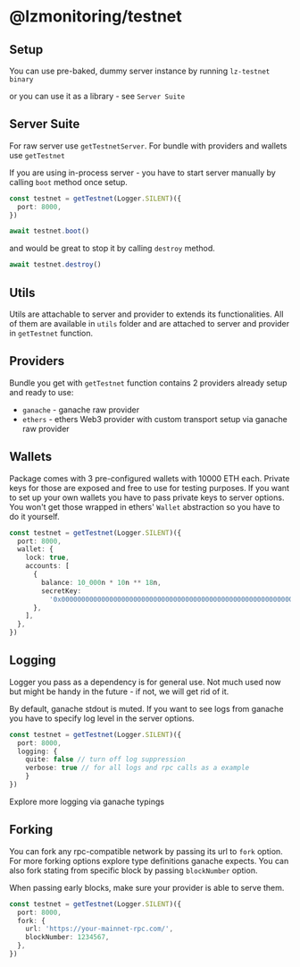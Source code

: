 # @lzmonitoring/testnet

## Setup

You can use pre-baked, dummy server instance by running
`lz-testnet binary`

or you can use it as a library - see `Server Suite`

## Server Suite

For raw server use `getTestnetServer`.
For bundle with providers and wallets use `getTestnet`

If you are using in-process server - you have to start server manually by calling `boot` method once setup.

```ts
const testnet = getTestnet(Logger.SILENT)({
  port: 8000,
})

await testnet.boot()
```

and would be great to stop it by calling `destroy` method.

```ts
await testnet.destroy()
```

## Utils

Utils are attachable to server and provider to extends its functionalities.
All of them are available in `utils` folder and are attached to server and provider in `getTestnet` function.

## Providers

Bundle you get with `getTestnet` function contains 2 providers already setup and ready to use:

- `ganache` - ganache raw provider
- `ethers` - ethers Web3 provider with custom transport setup via ganache raw provider

## Wallets

Package comes with 3 pre-configured wallets with 10000 ETH each. Private keys for those are exposed and free to use for testing purposes. If you want to set up your own wallets you have to pass private keys to server options. You won't get those wrapped in ethers' `Wallet` abstraction so you have to do it yourself.

```ts
const testnet = getTestnet(Logger.SILENT)({
  port: 8000,
  wallet: {
    lock: true,
    accounts: [
      {
        balance: 10_000n * 10n ** 18n,
        secretKey:
          '0x0000000000000000000000000000000000000000000000000000000000000000',
      },
    ],
  },
})
```

## Logging

Logger you pass as a dependency is for general use. Not much used now but might be handy in the future - if not, we will get rid of it.

By default, ganache stdout is muted. If you want to see logs from ganache you have to specify log level in the server options.

```ts
const testnet = getTestnet(Logger.SILENT)({
  port: 8000,
  logging: {
    quite: false // turn off log suppression
    verbose: true // for all logs and rpc calls as a example
    }
})
```

Explore more logging via ganache typings

## Forking

You can fork any rpc-compatible network by passing its url to `fork` option. For more forking options explore type definitions ganache expects. You can also fork stating from specific block by passing `blockNumber` option.

When passing early blocks, make sure your provider is able to serve them.

```ts
const testnet = getTestnet(Logger.SILENT)({
  port: 8000,
  fork: {
    url: 'https://your-mainnet-rpc.com/',
    blockNumber: 1234567,
  },
})
```

